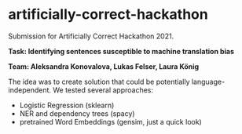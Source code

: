 # artificially-correct-hackathon
Submission for Artificially Correct Hackathon 2021.

**Task: Identifying sentences susceptible to machine translation bias**

**Team: Aleksandra Konovalova, Lukas Felser, Laura König**

The idea was to create solution that could be potentially language-independent. We tested several approaches:
- Logistic Regression (sklearn)
- NER and dependency trees (spacy)
- pretrained Word Embeddings (gensim, just a quick look)
